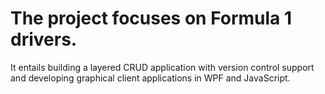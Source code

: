 # The project focuses on Formula 1 drivers.
It entails building a layered CRUD application with version control support and developing graphical client applications in WPF and JavaScript. 
